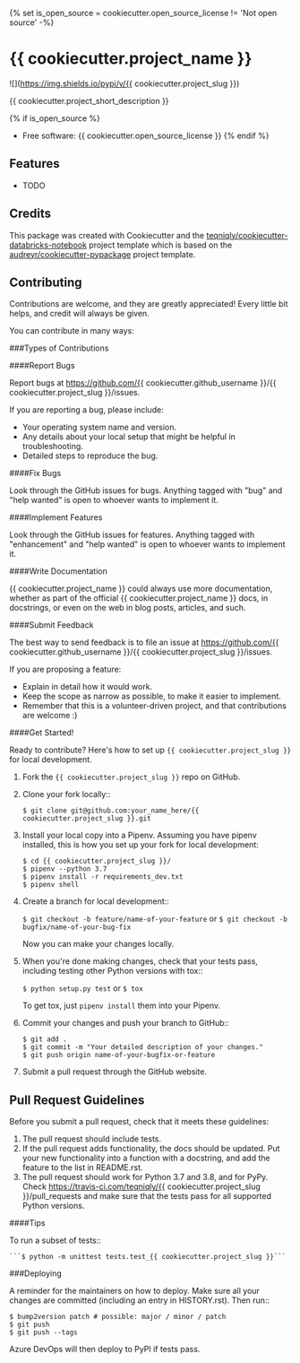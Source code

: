 {% set is_open_source = cookiecutter.open_source_license != 'Not open source' -%}
# {{ cookiecutter.project_name }}

![](https://img.shields.io/pypi/v/{{ cookiecutter.project_slug }})

{{ cookiecutter.project_short_description }}

{% if is_open_source %}
- Free software: {{ cookiecutter.open_source_license }}
{% endif %}

## Features

* TODO

## Credits

This package was created with Cookiecutter and the [teqniqly/cookiecutter-databricks-notebook](https://github.com/teqniqly/cookiecutter-databricks-notebook) project template
which is based on the [audreyr/cookiecutter-pypackage](https://github.com/audreyr/cookiecutter) project template.

## Contributing

Contributions are welcome, and they are greatly appreciated! Every little bit
helps, and credit will always be given.

You can contribute in many ways:

###Types of Contributions

####Report Bugs

Report bugs at https://github.com/{{ cookiecutter.github_username }}/{{ cookiecutter.project_slug }}/issues.

If you are reporting a bug, please include:

- Your operating system name and version.
- Any details about your local setup that might be helpful in troubleshooting.
- Detailed steps to reproduce the bug.

####Fix Bugs

Look through the GitHub issues for bugs. Anything tagged with "bug" and "help
wanted" is open to whoever wants to implement it.

####Implement Features

Look through the GitHub issues for features. Anything tagged with "enhancement"
and "help wanted" is open to whoever wants to implement it.

####Write Documentation

{{ cookiecutter.project_name }} could always use more documentation, whether as part of the
official {{ cookiecutter.project_name }} docs, in docstrings, or even on the web in blog posts,
articles, and such.

####Submit Feedback

The best way to send feedback is to file an issue at https://github.com/{{ cookiecutter.github_username }}/{{ cookiecutter.project_slug }}/issues.

If you are proposing a feature:

- Explain in detail how it would work.
- Keep the scope as narrow as possible, to make it easier to implement.
- Remember that this is a volunteer-driven project, and that contributions
  are welcome :)

####Get Started!

Ready to contribute? Here's how to set up ```{{ cookiecutter.project_slug }}``` for local development.

1. Fork the ```{{ cookiecutter.project_slug }}``` repo on GitHub.
2. Clone your fork locally::
    ```
    $ git clone git@github.com:your_name_here/{{ cookiecutter.project_slug }}.git
    ```
3. Install your local copy into a Pipenv. Assuming you have pipenv installed, this is how you set up your fork for local development:

    ```
    $ cd {{ cookiecutter.project_slug }}/
    $ pipenv --python 3.7 
    $ pipenv install -r requirements_dev.txt
    $ pipenv shell
    ```

4. Create a branch for local development::

    ```$ git checkout -b feature/name-of-your-feature```
    or
    ```$ git checkout -b bugfix/name-of-your-bug-fix```

   Now you can make your changes locally.

5. When you're done making changes, check that your
   tests pass, including testing other Python versions with tox::

    ```$ python setup.py test``` or ```$ tox```

   To get tox, just ```pipenv install``` them into your Pipenv.

6. Commit your changes and push your branch to GitHub::

    ```
    $ git add .
    $ git commit -m "Your detailed description of your changes."
    $ git push origin name-of-your-bugfix-or-feature
    ```

7. Submit a pull request through the GitHub website.

Pull Request Guidelines
-----------------------

Before you submit a pull request, check that it meets these guidelines:

1. The pull request should include tests.
2. If the pull request adds functionality, the docs should be updated. Put
   your new functionality into a function with a docstring, and add the
   feature to the list in README.rst.
3. The pull request should work for Python 3.7 and 3.8, and for PyPy. Check
   https://travis-ci.com/teqniqly/{{ cookiecutter.project_slug }}/pull_requests
   and make sure that the tests pass for all supported Python versions.

####Tips

To run a subset of tests::

    ```$ python -m unittest tests.test_{{ cookiecutter.project_slug }}```

###Deploying

A reminder for the maintainers on how to deploy.
Make sure all your changes are committed (including an entry in HISTORY.rst).
Then run::

```
$ bump2version patch # possible: major / minor / patch
$ git push
$ git push --tags
```

Azure DevOps will then deploy to PyPI if tests pass.
